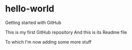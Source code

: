 hello-world
===========

Getting started with GitHub

This is my first GitHub repository
And this is its Readme file

To which I'm now adding some more stuff
